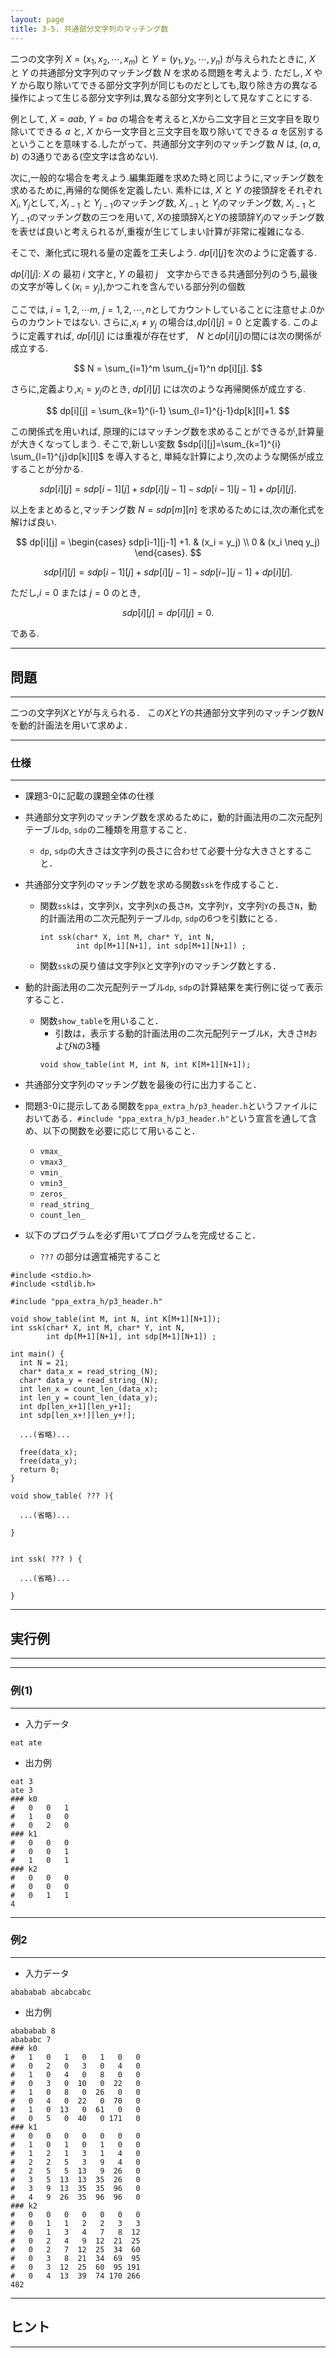 ```yaml
---
layout: page
title: 3-5. 共通部分文字列のマッチング数
---
```


二つの文字列 $X=(x_1,x_2,\cdots,x_m)$ と $Y=(y_1, y_2,\cdots, y_n)$ が与えられたときに, $X$ と $Y$ の共通部分文字列のマッチング数 $N$ を求める問題を考えよう.
ただし, $X$ や $Y$ から取り除いてできる部分文字列が同じものだとしても,取り除き方の異なる操作によって生じる部分文字列は,異なる部分文字列として見なすことにする.

例として, $X=aab$, $Y=ba$ の場合を考えると,Xから二文字目と三文字目を取り除いてできる $a$ と, $X$ から一文字目と三文字目を取り除いてできる $a$ を区別するということを意味する.したがって、共通部分文字列のマッチング数 $N$ は, $(a,a,b)$ の3通りである(空文字は含めない).

次に,一般的な場合を考えよう.編集距離を求めた時と同じように,マッチング数を求めるために,再帰的な関係を定義したい.
素朴には, $X$ と $Y$ の接頭辞をそれぞれ $X_{i}, Y_{j}$として, $X_{i-1}$ と $Y_{j-1}$のマッチング数, $X_{i-1}$ と $Y_{j}$のマッチング数, $X_{i-1}$ と $Y_{j-1}$のマッチング数の三つを用いて, $X$の接頭辞$X_i$と$Y$の接頭辞$Y_j$のマッチング数を表せば良いと考えられるが,重複が生じてしまい計算が非常に複雑になる.

そこで、漸化式に現れる量の定義を工夫しよう. $dp[i][j]$を次のように定義する. 

$dp[i][j]$: $X$ の 最初 $i$ 文字と, $Y$ の最初 $j$　文字からできる共通部分列のうち,最後の文字が等しく($x_i=y_j$),かつこれを含んでいる部分列の個数

ここでは, $i=1,2,\cdots m$, $j=1,2,\cdots, n$としてカウントしていることに注意せよ.0からのカウントではない.
さらに,$x_i \neq y_j$ の場合は,$dp[i][j]=0$ と定義する.
このように定義すれば, $dp[i][j]$ には重複が存在せず,　$N$ と$dp[i][j]$の間には次の関係が成立する.

$$
N = \sum_{i=1}^m \sum_{j=1}^n dp[i][j].
$$

さらに,定義より,$x_i=y_j$のとき, $dp[i][j]$ には次のような再帰関係が成立する.

$$
dp[i][j] = \sum_{k=1}^{i-1} \sum_{l=1}^{j-1}dp[k][l]+1.
$$

この関係式を用いれば, 原理的にはマッチング数を求めることができるが,計算量が大きくなってしまう.
そこで,新しい変数 $sdp[i][j]=\sum_{k=1}^{i} \sum_{l=1}^{j}dp[k][l]$ を導入すると, 単純な計算により,次のような関係が成立することが分かる.

$$
sdp[i][j]=sdp[i-1][j] + sdp[i][j-1] -sdp[i-1][j-1] + dp[i][j].
$$

以上をまとめると,マッチング数 $N=sdp[m][n]$ を求めるためには,次の漸化式を解けば良い.

$$
dp[i][j] = \begin{cases}
sdp[i-1][j-1] +1. & (x_i = y_j) \\
0 & (x_i \neq y_j)
\end{cases}.
$$

$$
sdp[i][j]=sdp[i-1][j] + sdp[i][j-1] -sdp[i-][j-1] + dp[i][j].
$$

ただし,$i=0$ または $j=0$ のとき,

$$
sdp[i][j]=dp[i][j]=0.
$$

である.

---
## 問題
---
二つの文字列$X$と$Y$が与えられる．
この$X$と$Y$の共通部分文字列のマッチング数$N$を動的計画法を用いて求めよ．


---
### 仕様
---
+ 課題3-0に記載の課題全体の仕様

+ 共通部分文字列のマッチング数を求めるために，動的計画法用の二次元配列テーブル`dp`, `sdp`の二種類を用意すること．
  + `dp`, `sdp`の大きさは文字列の長さに合わせて必要十分な大きさとすること．

+ 共通部分文字列のマッチング数を求める関数`ssk`を作成すること．
  + 関数`ssk`は，文字列`X`，文字列`X`の長さ`M`，文字列`Y`，文字列`Y`の長さ`N`，動的計画法用の二次元配列テーブル`dp`, `sdp`の6つを引数にとる．
    ```
    int ssk(char* X, int M, char* Y, int N, 
            int dp[M+1][N+1], int sdp[M+1][N+1]) ;
    ```
  + 関数`ssk`の戻り値は文字列`X`と文字列`Y`のマッチング数とする．



+ 動的計画法用の二次元配列テーブル`dp`, `sdp`の計算結果を実行例に従って表示すること．
  + 関数`show_table`を用いること．
    + 引数は，表示する動的計画法用の二次元配列テーブル`K`，大きさ`M`および`N`の3種
    ```
    void show_table(int M, int N, int K[M+1][N+1]);
    ```

+ 共通部分文字列のマッチング数を最後の行に出力すること．

+ 問題3-0に提示してある関数を`ppa_extra_h/p3_header.h`というファイルにおいてある．`#include "ppa_extra_h/p3_header.h"`という宣言を通して含め、以下の関数を必要に応じて用いること．
  + `vmax_`
  + `vmax3_`
  + `vmin_`
  + `vmin3_`
  + `zeros_`
  + `read_string_`
  + `count_len_`


+ 以下のプログラムを必ず用いてプログラムを完成せること．
  + `???` の部分は適宜補完すること

```
#include <stdio.h>
#include <stdlib.h>

#include "ppa_extra_h/p3_header.h"

void show_table(int M, int N, int K[M+1][N+1]);
int ssk(char* X, int M, char* Y, int N, 
        int dp[M+1][N+1], int sdp[M+1][N+1]) ;

int main() {
  int N = 21;                      
  char* data_x = read_string_(N);  
  char* data_y = read_string_(N);  
  int len_x = count_len_(data_x);  
  int len_y = count_len_(data_y);  
  int dp[len_x+1][len_y+1];
  int sdp[len_x+!][len_y+!];

  ...(省略)...

  free(data_x);
  free(data_y);
  return 0;
}

void show_table( ??? ){

  ...(省略)...

}


int ssk( ??? ) {

  ...(省略)...

}
```


---
## 実行例
---
---
### 例(1)
---

+ 入力データ
```
eat ate
```

+ 出力例
```
eat 3
ate 3
### k0
#   0   0   1
#   1   0   0
#   0   2   0
### k1
#   0   0   0
#   0   0   1
#   1   0   1
### k2
#   0   0   0
#   0   0   0
#   0   1   1
4
```

---
### 例2
---

+ 入力データ
```
abababab abcabcabc
```

+ 出力例
```
abababab 8
abababc 7
### k0
#   1   0   1   0   1   0   0
#   0   2   0   3   0   4   0
#   1   0   4   0   8   0   0
#   0   3   0  10   0  22   0
#   1   0   8   0  26   0   0
#   0   4   0  22   0  70   0
#   1   0  13   0  61   0   0
#   0   5   0  40   0 171   0
### k1
#   0   0   0   0   0   0   0
#   1   0   1   0   1   0   0
#   1   2   1   3   1   4   0
#   2   2   5   3   9   4   0
#   2   5   5  13   9  26   0
#   3   5  13  13  35  26   0
#   3   9  13  35  35  96   0
#   4   9  26  35  96  96   0
### k2
#   0   0   0   0   0   0   0
#   0   1   1   2   2   3   3
#   0   1   3   4   7   8  12
#   0   2   4   9  12  21  25
#   0   2   7  12  25  34  60
#   0   3   8  21  34  69  95
#   0   3  12  25  60  95 191
#   0   4  13  39  74 170 266
482
```

---
## ヒント
---

